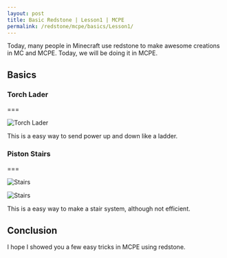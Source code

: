 ```yaml
---
layout: post
title: Basic Redstone | Lesson1 | MCPE
permalink: /redstone/mcpe/basics/Lesson1/
---
```


Today, many people in Minecraft use redstone to make awesome creations in MC and MCPE. Today, we will be doing it in MCPE. 

## Basics

### Torch Lader
===

![Torch Lader](//dog2puppy-github.tk/images/IMG_0407.PNG)

This is a easy way to send power up and down like a ladder. 

### Piston Stairs
===

![Stairs](//dog2puppy-github.tk/images/IMG_0408.PNG)

![Stairs](//dog2puppy-github.tk/images/IMG_0409.PNG)

This is a easy way to make a stair system, although not efficient.

## Conclusion

I hope I showed you a few easy tricks in MCPE using redstone. 
